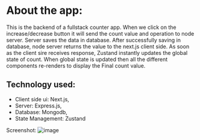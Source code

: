 # About the app:
This is the backend of a fullstack counter app. When we click on the increase/decrease button it will send the count value and operation to node server. Server saves the data in database. After successfully saving in database, node server returns the value to the next.js client side. As soon as the client sire receives response, Zustand instantly updates the global state of count. When global state is updated then all the different components re-renders to display the Final count value. 

## Technology used: 
- Client side ui: Next.js, 
- Server: Express.js, 
- Database: Mongodb, 
- State Management: Zustand

Screenshot: 
![image](https://github.com/Ramrachai/mern-zustand-counter-backend/assets/47687976/5d9962ed-590d-46d9-94ce-87eeda29b57f)
